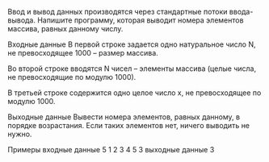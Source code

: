 Ввод и вывод данных производятся через стандартные потоки ввода-вывода.
Напишите программу, которая выводит номера элементов массива, равных данному числу.

Входные данные
В первой строке задается одно натуральное число N, не превосходящее 1000 – размер массива.

Во второй строке вводятся N чисел – элементы массива (целые числа, не превосходящие по модулю 1000).

В третьей строке содержится одно целое число x, не превосходящее по модулю 1000.

Выходные данные
Вывести номера элементов, равных данному, в порядке возрастания. Если таких элементов нет, ничего выводить не нужно.

Примеры
входные данные
5
1 2 3 4 5
3
выходные данные
3